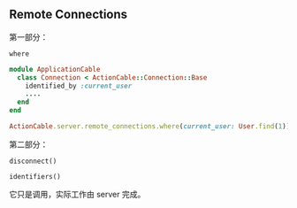 ## Remote Connections

第一部分：

```
where
```

```ruby
module ApplicationCable
  class Connection < ActionCable::Connection::Base
    identified_by :current_user
    ....
  end
end

ActionCable.server.remote_connections.where(current_user: User.find(1)).disconnect
```

第二部分：

```
disconnect()

identifiers()
```

它只是调用，实际工作由 server 完成。
